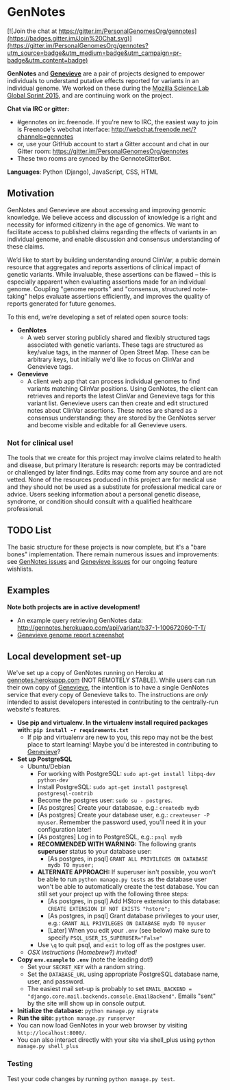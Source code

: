 # GenNotes

[![Join the chat at https://gitter.im/PersonalGenomesOrg/gennotes](https://badges.gitter.im/Join%20Chat.svg)](https://gitter.im/PersonalGenomesOrg/gennotes?utm_source=badge&utm_medium=badge&utm_campaign=pr-badge&utm_content=badge)

**GenNotes** and **[Genevieve](https://github.com/PersonalGenomesOrg/genevieve)** are a pair of projects designed to empower
individuals to understand putative effects reported for variants in an
individual genome. We worked on these during the [Mozilla Science
Lab Global Sprint 2015](https://www.mozillascience.org/global-sprint-2015), and
are continuing work on the project.

**Chat via IRC or gitter:**
* #gennotes on irc.freenode. If you're new to IRC, the easiest
way to join is Freenode's webchat interface:
http://webchat.freenode.net/?channels=gennotes
* or, use your GitHub account to start a Gitter account and chat in our Gitter
room: https://gitter.im/PersonalGenomesOrg/gennotes
* These two rooms are synced by the GennoteGitterBot.

**Languages**: Python (Django), JavaScript, CSS, HTML

## Motivation

GenNotes and Genevieve are about accessing and improving genomic knowledge. We believe access and discussion of knowledge is a right and necessity for informed citizenry in the age of genomics. We want to facilitate access to published claims regarding the effects of variants in an individual genome, and enable discussion and consensus understanding of these claims.

We’d like to start by building understanding around ClinVar, a public domain resource that aggregates and reports assertions of clinical impact of genetic variants. While invaluable, these assertions can be flawed – this is especially apparent when evaluating assertions made for an individual genome. Coupling "genome reports" and "consensus, structured note-taking" helps evaluate assertions efficiently, and improves the quality of reports generated for future genomes.

To this end, we’re developing a set of related open source tools:
- **GenNotes**
  - A web server storing publicly shared and flexibly structured tags associated with genetic variants. These tags are structured as key/value tags, in the manner of Open Street Map. These can be arbitrary keys, but initially we'd like to focus on ClinVar and Genevieve tags.
- **Genevieve**
  - A client web app that can process individual genomes to find variants matching ClinVar positions. Using GenNotes, the client can retrieves and reports the latest ClinVar and Genevieve tags for this variant list. Genevieve users can then create and edit structured notes about ClinVar assertions. These notes are shared as a consensus understanding: they are stored by the GenNotes server and become visible and editable for all Genevieve users.

### Not for clinical use!

The tools that we create for this project may involve claims related to health and disease, but primary literature is research: reports may be contradicted or challenged by later findings. Edits may come from any source and are not vetted. None of the resources produced in this project are for medical use and they should not be used as a substitute for professional medical care or advice. Users seeking information about a personal genetic disease, syndrome, or condition should consult with a qualified healthcare professional.

## TODO List

The basic structure for these projects is now complete, but it's a "bare bones" implementation. There remain numerous issues and improvements: see [GenNotes issues](https://github.com/PersonalGenomesOrg/gennotes/issues) and [Genevieve issues](https://github.com/PersonalGenomesOrg/genevieve/issues) for our ongoing feature wishlists.

## Examples

**Note both projects are in active development!**

- An example query retrieving GenNotes data: http://gennotes.herokuapp.com/api/variant/b37-1-100672060-T-T/
- [Genevieve genome report screenshot](https://cloud.githubusercontent.com/assets/82631/8336384/13b34ae4-1a72-11e5-8e84-bc47a62ca060.png)

## Local development set-up

We've set up a copy of GenNotes running on Heroku at
[gennotes.herokuapp.com](http://gennotes.herokuapp.com/) (NOT REMOTELY STABLE).
While users can run their own copy of
[Genevieve](https://github.com/PersonalGenomesOrg/genevieve), the intention
is to have a single GenNotes service that every copy of Genevieve talks to.
The instructions are *only* intended to assist developers interested in
contributing to the centrally-run website's features.

* **Use pip and virtualenv. In the virtualenv install required packages with:
`pip install -r requirements.txt`**
  * If pip and virtualenv are new to you, this repo may not be the best place
to start learning! Maybe you'd be interested in contributing to [Genevieve](https://github.com/PersonalGenomesOrg/genevieve)?
* **Set up PostgreSQL**
  * Ubuntu/Debian
    * For working with PostgreSQL: `sudo apt-get install libpq-dev python-dev`
    * Install PostgreSQL: `sudo apt-get install postgresql postgresql-contrib`
    * Become the postgres user: `sudo su - postgres`.
    * [As postgres] Create your databasae, e.g.: `createdb mydb`
    * [As postgres] Create your database user, e.g.: `createuser -P myuser`. Remember the password used, you'll need it in your configuration later!
    * [As postgres] Log in to PostgreSQL, e.g.: `psql mydb`
    * **RECOMMENDED WITH WARNING:** The following grants **superuser** status to your database user:
      * [As postgres, in psql] `GRANT ALL PRIVILEGES ON DATABASE mydb TO myuser;`
    * **ALTERNATE APPROACH:** If superuser isn't possible, you won't be able to run `python manage.py tests` as the database user won't be able to automatically create the test database. You can still set your project up with the following three steps:
      * [As postgres, in psql] Add HStore extension to this database: `CREATE EXTENSION IF NOT EXISTS "hstore";`
      * [As postgres, in psql] Grant database privileges to your user, e.g.: `GRANT ALL PRIVILEGES ON DATABASE mydb TO myuser`
      * [Later] When you edit your `.env` (see below) make sure to specify `PSQL_USER_IS_SUPERUSER="False"`
    * Use `\q` to quit psql, and `exit` to log off as the postgres user.
  * *OSX instructions (Homebrew?) invited!*
* **Copy `env.example` to `.env`** (note the leading dot!)
  * Set your `SECRET_KEY` with a random string.
  * Set the `DATABASE_URL` using appropriate PostgreSQL database name, user, and password.
  * The easiest mail set-up is probably to set `EMAIL_BACKEND = "django.core.mail.backends.console.EmailBackend"`. Emails "sent" by the site will show up in console output.
* **Initialize the database:** `python manage.py migrate`
* **Run the site:** `python manage.py runserver`
* You can now load GenNotes in your web browser by visiting `http://localhost:8000/`.
* You can also interact directly with your site via shell_plus using `python manage.py shell_plus`

### Testing

Test your code changes by running `python manage.py test`.
